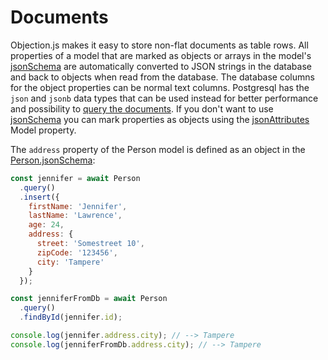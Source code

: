 # Documents

Objection.js makes it easy to store non-flat documents as table rows. All properties of a model that are marked as objects or arrays in the model's [jsonSchema](https://github.com/Vincit/objection.js/tree/v1/doc/api/model/static-properties.md#static-jsonschema) are automatically converted to JSON strings in the database and back to objects when read from the database. The database columns for the object properties can be normal text columns. Postgresql has the `json` and `jsonb` data types that can be used instead for better performance and possibility to [query the documents](http://www.postgresql.org/docs/9.4/static/functions-json.html). If you don't want to use [jsonSchema](https://github.com/Vincit/objection.js/tree/v1/doc/api/model/static-properties.md#static-jsonschema) you can mark properties as objects using the [jsonAttributes](https://github.com/Vincit/objection.js/tree/v1/doc/api/model/static-properties.md#static-jsonattributes)
Model property.

The `address` property of the Person model is defined as an object in the [Person.jsonSchema](https://github.com/Vincit/objection.js/tree/v1/doc/api/model/static-properties.md#static-jsonschema):

```js
const jennifer = await Person
  .query()
  .insert({
    firstName: 'Jennifer',
    lastName: 'Lawrence',
    age: 24,
    address: {
      street: 'Somestreet 10',
      zipCode: '123456',
      city: 'Tampere'
    }
  });

const jenniferFromDb = await Person
  .query()
  .findById(jennifer.id);

console.log(jennifer.address.city); // --> Tampere
console.log(jenniferFromDb.address.city); // --> Tampere
```
